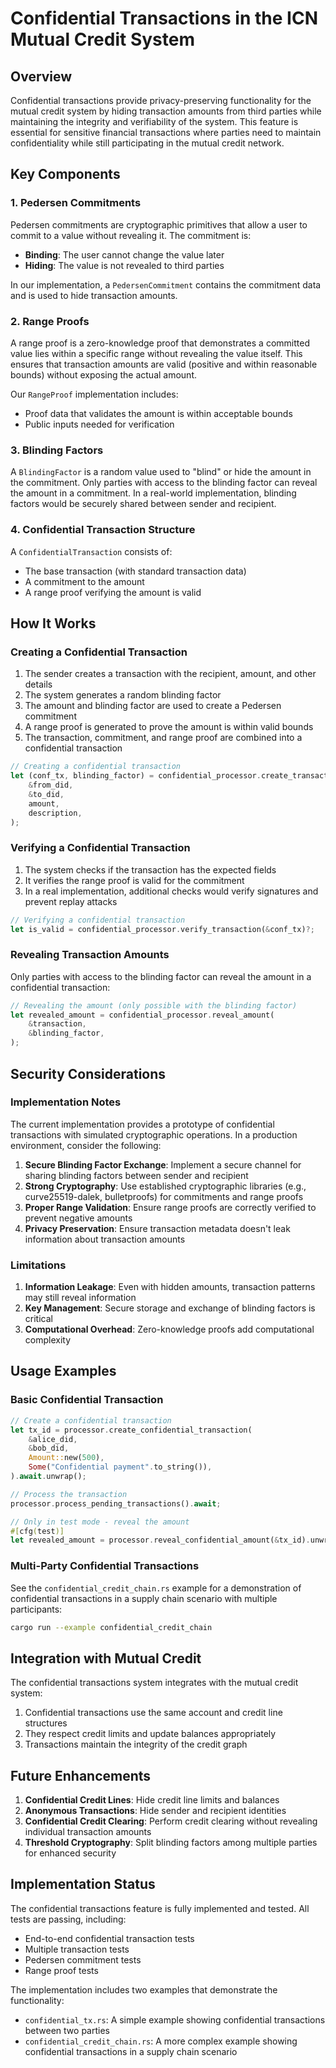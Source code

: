# Confidential Transactions in the ICN Mutual Credit System

## Overview

Confidential transactions provide privacy-preserving functionality for the mutual credit system by hiding transaction amounts from third parties while maintaining the integrity and verifiability of the system. This feature is essential for sensitive financial transactions where parties need to maintain confidentiality while still participating in the mutual credit network.

## Key Components

### 1. Pedersen Commitments

Pedersen commitments are cryptographic primitives that allow a user to commit to a value without revealing it. The commitment is:
- **Binding**: The user cannot change the value later
- **Hiding**: The value is not revealed to third parties

In our implementation, a `PedersenCommitment` contains the commitment data and is used to hide transaction amounts.

### 2. Range Proofs

A range proof is a zero-knowledge proof that demonstrates a committed value lies within a specific range without revealing the value itself. This ensures that transaction amounts are valid (positive and within reasonable bounds) without exposing the actual amount.

Our `RangeProof` implementation includes:
- Proof data that validates the amount is within acceptable bounds
- Public inputs needed for verification

### 3. Blinding Factors

A `BlindingFactor` is a random value used to "blind" or hide the amount in the commitment. Only parties with access to the blinding factor can reveal the amount in a commitment. In a real-world implementation, blinding factors would be securely shared between sender and recipient.

### 4. Confidential Transaction Structure

A `ConfidentialTransaction` consists of:
- The base transaction (with standard transaction data)
- A commitment to the amount
- A range proof verifying the amount is valid

## How It Works

### Creating a Confidential Transaction

1. The sender creates a transaction with the recipient, amount, and other details
2. The system generates a random blinding factor
3. The amount and blinding factor are used to create a Pedersen commitment
4. A range proof is generated to prove the amount is within valid bounds
5. The transaction, commitment, and range proof are combined into a confidential transaction

```rust
// Creating a confidential transaction
let (conf_tx, blinding_factor) = confidential_processor.create_transaction(
    &from_did,
    &to_did,
    amount,
    description,
);
```

### Verifying a Confidential Transaction

1. The system checks if the transaction has the expected fields
2. It verifies the range proof is valid for the commitment
3. In a real implementation, additional checks would verify signatures and prevent replay attacks

```rust
// Verifying a confidential transaction
let is_valid = confidential_processor.verify_transaction(&conf_tx)?;
```

### Revealing Transaction Amounts

Only parties with access to the blinding factor can reveal the amount in a confidential transaction:

```rust
// Revealing the amount (only possible with the blinding factor)
let revealed_amount = confidential_processor.reveal_amount(
    &transaction,
    &blinding_factor,
);
```

## Security Considerations

### Implementation Notes

The current implementation provides a prototype of confidential transactions with simulated cryptographic operations. In a production environment, consider the following:

1. **Secure Blinding Factor Exchange**: Implement a secure channel for sharing blinding factors between sender and recipient
2. **Strong Cryptography**: Use established cryptographic libraries (e.g., curve25519-dalek, bulletproofs) for commitments and range proofs
3. **Proper Range Validation**: Ensure range proofs are correctly verified to prevent negative amounts
4. **Privacy Preservation**: Ensure transaction metadata doesn't leak information about transaction amounts

### Limitations

1. **Information Leakage**: Even with hidden amounts, transaction patterns may still reveal information
2. **Key Management**: Secure storage and exchange of blinding factors is critical
3. **Computational Overhead**: Zero-knowledge proofs add computational complexity

## Usage Examples

### Basic Confidential Transaction

```rust
// Create a confidential transaction
let tx_id = processor.create_confidential_transaction(
    &alice_did,
    &bob_did,
    Amount::new(500),
    Some("Confidential payment".to_string()),
).await.unwrap();

// Process the transaction
processor.process_pending_transactions().await;

// Only in test mode - reveal the amount
#[cfg(test)]
let revealed_amount = processor.reveal_confidential_amount(&tx_id).unwrap();
```

### Multi-Party Confidential Transactions

See the `confidential_credit_chain.rs` example for a demonstration of confidential transactions in a supply chain scenario with multiple participants:

```bash
cargo run --example confidential_credit_chain
```

## Integration with Mutual Credit

The confidential transactions system integrates with the mutual credit system:

1. Confidential transactions use the same account and credit line structures
2. They respect credit limits and update balances appropriately
3. Transactions maintain the integrity of the credit graph

## Future Enhancements

1. **Confidential Credit Lines**: Hide credit line limits and balances
2. **Anonymous Transactions**: Hide sender and recipient identities
3. **Confidential Credit Clearing**: Perform credit clearing without revealing individual transaction amounts
4. **Threshold Cryptography**: Split blinding factors among multiple parties for enhanced security

## Implementation Status

The confidential transactions feature is fully implemented and tested. All tests are passing, including:
- End-to-end confidential transaction tests
- Multiple transaction tests
- Pedersen commitment tests
- Range proof tests

The implementation includes two examples that demonstrate the functionality:
- `confidential_tx.rs`: A simple example showing confidential transactions between two parties
- `confidential_credit_chain.rs`: A more complex example showing confidential transactions in a supply chain scenario 